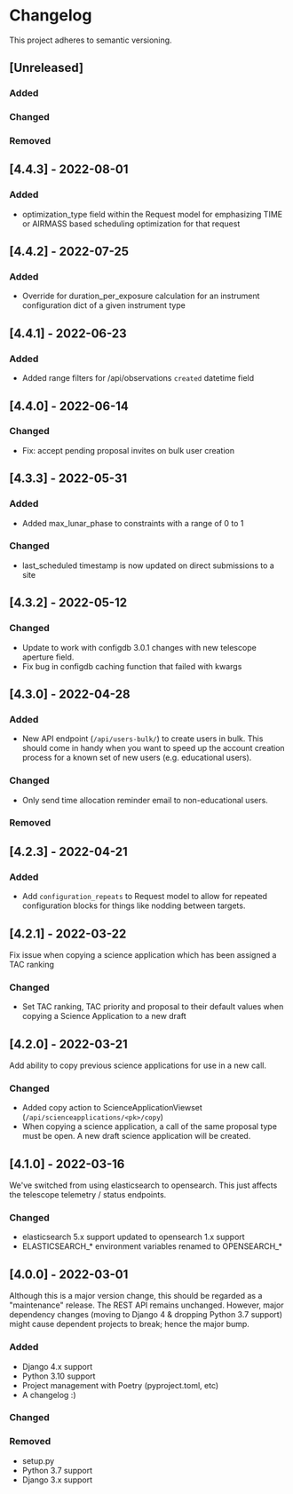 # Changelog

This project adheres to semantic versioning.

## [Unreleased]

### Added

### Changed

### Removed

## [4.4.3] - 2022-08-01

### Added
- optimization_type field within the Request model for emphasizing TIME or AIRMASS based scheduling optimization for that request

## [4.4.2] - 2022-07-25

### Added
- Override for duration_per_exposure calculation for an instrument configuration dict of a given instrument type

## [4.4.1] - 2022-06-23

### Added
- Added range filters for /api/observations `created` datetime field

## [4.4.0] - 2022-06-14

### Changed
- Fix: accept pending proposal invites on bulk user creation

## [4.3.3] - 2022-05-31

### Added
- Added max_lunar_phase to constraints with a range of 0 to 1

### Changed
- last_scheduled timestamp is now updated on direct submissions to a site

## [4.3.2] - 2022-05-12

### Changed
- Update to work with configdb 3.0.1 changes with new telescope aperture field.
- Fix bug in configdb caching function that failed with kwargs

## [4.3.0] - 2022-04-28

### Added
- New API endpoint (`/api/users-bulk/`) to create users in bulk. This should
  come in handy when you want to speed up the account creation process for a
  known set of new users (e.g. educational users).

### Changed
-  Only send time allocation reminder email to non-educational users.

### Removed

## [4.2.3] - 2022-04-21

### Added
- Add `configuration_repeats` to Request model to allow for repeated configuration blocks for things like nodding between targets.

## [4.2.1] - 2022-03-22

Fix issue when copying a science application which has been assigned a TAC ranking

### Changed
- Set TAC ranking, TAC priority and proposal to their default values when copying a Science Application to a new draft

## [4.2.0] - 2022-03-21

Add ability to copy previous science applications for use in a new call.

### Changed
- Added copy action to ScienceApplicationViewset (`/api/scienceapplications/<pk>/copy`)
- When copying a science application, a call of the same proposal type must be open. A new draft science application will be created.

## [4.1.0] - 2022-03-16

We've switched from using elasticsearch to opensearch.
This just affects the telescope telemetry / status endpoints.

### Changed
- elasticsearch 5.x support updated to opensearch 1.x support
- ELASTICSEARCH_* environment variables renamed to OPENSEARCH_*

## [4.0.0] - 2022-03-01

Although this is a major version change, this should be regarded as a 
"maintenance" release. The REST API remains unchanged. However, major dependency
changes (moving to Django 4 & dropping Python 3.7 support) might cause
dependent projects to break; hence the major bump.

### Added
- Django 4.x support
- Python 3.10 support
- Project management with Poetry (pyproject.toml, etc)
- A changelog :)

### Changed

### Removed
- setup.py
- Python 3.7 support
- Django 3.x support
